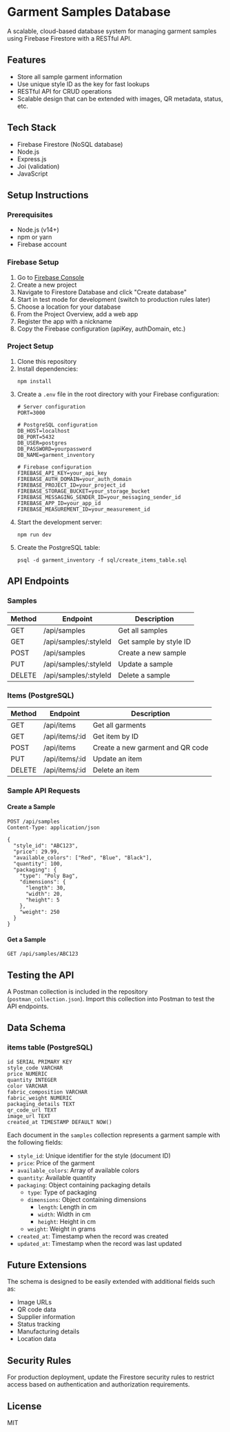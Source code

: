 # Garment Samples Database

A scalable, cloud-based database system for managing garment samples using Firebase Firestore with a RESTful API.

## Features

- Store all sample garment information
- Use unique style ID as the key for fast lookups
- RESTful API for CRUD operations
- Scalable design that can be extended with images, QR metadata, status, etc.

## Tech Stack

- Firebase Firestore (NoSQL database)
- Node.js
- Express.js
- Joi (validation)
- JavaScript

## Setup Instructions

### Prerequisites

- Node.js (v14+)
- npm or yarn
- Firebase account

### Firebase Setup

1. Go to [Firebase Console](https://console.firebase.google.com/)
2. Create a new project
3. Navigate to Firestore Database and click "Create database"
4. Start in test mode for development (switch to production rules later)
5. Choose a location for your database
6. From the Project Overview, add a web app
7. Register the app with a nickname
8. Copy the Firebase configuration (apiKey, authDomain, etc.)

### Project Setup

1. Clone this repository
2. Install dependencies:
   ```
   npm install
   ```
3. Create a `.env` file in the root directory with your Firebase configuration:
   ```
   # Server configuration
   PORT=3000

   # PostgreSQL configuration
   DB_HOST=localhost
   DB_PORT=5432
   DB_USER=postgres
   DB_PASSWORD=yourpassword
   DB_NAME=garment_inventory

   # Firebase configuration
   FIREBASE_API_KEY=your_api_key
   FIREBASE_AUTH_DOMAIN=your_auth_domain
   FIREBASE_PROJECT_ID=your_project_id
   FIREBASE_STORAGE_BUCKET=your_storage_bucket
   FIREBASE_MESSAGING_SENDER_ID=your_messaging_sender_id
   FIREBASE_APP_ID=your_app_id
   FIREBASE_MEASUREMENT_ID=your_measurement_id
   ```
4. Start the development server:
   ```
   npm run dev
   ```
5. Create the PostgreSQL table:
   ```
   psql -d garment_inventory -f sql/create_items_table.sql
   ```

## API Endpoints

### Samples

| Method | Endpoint | Description |
|--------|----------|-------------|
| GET    | /api/samples | Get all samples |
| GET    | /api/samples/:styleId | Get sample by style ID |
| POST   | /api/samples | Create a new sample |
| PUT    | /api/samples/:styleId | Update a sample |
| DELETE | /api/samples/:styleId | Delete a sample |

### Items (PostgreSQL)

| Method | Endpoint | Description |
|--------|----------|-------------|
| GET    | /api/items | Get all garments |
| GET    | /api/items/:id | Get item by ID |
| POST   | /api/items | Create a new garment and QR code |
| PUT    | /api/items/:id | Update an item |
| DELETE | /api/items/:id | Delete an item |

### Sample API Requests

#### Create a Sample
```
POST /api/samples
Content-Type: application/json

{
  "style_id": "ABC123",
  "price": 29.99,
  "available_colors": ["Red", "Blue", "Black"],
  "quantity": 100,
  "packaging": {
    "type": "Poly Bag",
    "dimensions": {
      "length": 30,
      "width": 20,
      "height": 5
    },
    "weight": 250
  }
}
```

#### Get a Sample
```
GET /api/samples/ABC123
```

## Testing the API

A Postman collection is included in the repository (`postman_collection.json`). Import this collection into Postman to test the API endpoints.

## Data Schema

### items table (PostgreSQL)

```
id SERIAL PRIMARY KEY
style_code VARCHAR
price NUMERIC
quantity INTEGER
color VARCHAR
fabric_composition VARCHAR
fabric_weight NUMERIC
packaging_details TEXT
qr_code_url TEXT
image_url TEXT
created_at TIMESTAMP DEFAULT NOW()
```

Each document in the `samples` collection represents a garment sample with the following fields:

- `style_id`: Unique identifier for the style (document ID)
- `price`: Price of the garment
- `available_colors`: Array of available colors
- `quantity`: Available quantity
- `packaging`: Object containing packaging details
  - `type`: Type of packaging
  - `dimensions`: Object containing dimensions
    - `length`: Length in cm
    - `width`: Width in cm
    - `height`: Height in cm
  - `weight`: Weight in grams
- `created_at`: Timestamp when the record was created
- `updated_at`: Timestamp when the record was last updated

## Future Extensions

The schema is designed to be easily extended with additional fields such as:

- Image URLs
- QR code data
- Supplier information
- Status tracking
- Manufacturing details
- Location data

## Security Rules

For production deployment, update the Firestore security rules to restrict access based on authentication and authorization requirements.

## License

MIT
